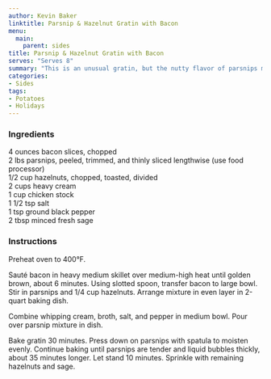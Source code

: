 ```yaml
---
author: Kevin Baker
linktitle: Parsnip & Hazelnut Gratin with Bacon
menu:
  main:
    parent: sides
title: Parsnip & Hazelnut Gratin with Bacon
serves: "Serves 8"
summary: "This is an unusual gratin, but the nutty flavor of parsnips makes them an excellent stand-in for potatoes."
categories:
- Sides
tags:
- Potatoes
- Holidays
---
```

### Ingredients

<div class="ingredient-list">

4 ounces bacon slices, chopped  
2 lbs parsnips, peeled, trimmed, and thinly sliced lengthwise (use food processor)  
1/2 cup hazelnuts, chopped, toasted, divided  
2 cups heavy cream  
1 cup chicken stock  
1 1/2 tsp salt  
1 tsp ground black pepper  
2 tbsp minced fresh sage  

</div>

### Instructions
Preheat oven to 400°F. 

Sauté bacon in heavy medium skillet over medium-high heat until golden brown, about 6 minutes. Using slotted spoon, transfer bacon to large bowl. Stir in parsnips and 1/4 cup hazelnuts. Arrange mixture in even layer in 2-quart baking dish. 

Combine whipping cream, broth, salt, and pepper in medium bowl. Pour over parsnip mixture in dish.

Bake gratin 30 minutes. Press down on parsnips with spatula to moisten evenly. Continue baking until parsnips are tender and liquid bubbles thickly, about 35 minutes longer. Let stand 10 minutes. Sprinkle with remaining hazelnuts and sage.
